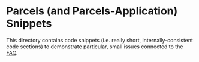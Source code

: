 # Parcels (and Parcels-Application) Snippets
This directory contains code snippets (i.e. really short, internally-consistent code sections) to demonstrate particular, small issues connected to the [FAQ](https://github.com/OceanParcels/parcels_contributions/wiki/Frequently-Asked-Questions-(FAQ)).

